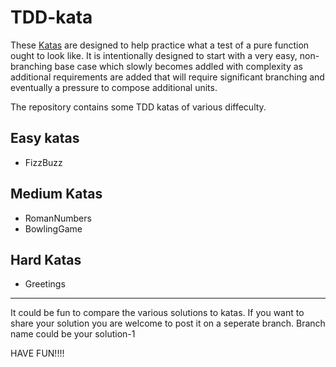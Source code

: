 # TDD-kata
These [Katas](https://en.wikipedia.org/wiki/Kata_(programming)) are designed to help practice what a test of a pure 
function ought to look like. It is intentionally designed to start with a very easy, non-branching base case which 
slowly becomes addled with complexity as additional requirements are added that will require significant branching and 
eventually a pressure to compose additional units.

The repository contains some TDD katas of various diffeculty. 

## Easy katas
- FizzBuzz

## Medium Katas
- RomanNumbers
- BowlingGame

## Hard Katas
- Greetings
_______________________________________________________________________________________________________________________________________

It could be fun to compare the various solutions to katas. If you want to share your solution you are welcome to post it on a seperate branch. Branch name could be your solution-1


HAVE FUN!!!!
